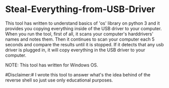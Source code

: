 # Steal-Everything-from-USB-Driver

This tool has written to understand basics of 'os' library on python 3 and it provides you copying everything inside of the USB driver to your computer. 
When you run the tool, first of all, it scans your computer's harddrivers' names and notes them. Then it continues to scan your computer each 5 seconds and compare the results until it is stopped. If it detects that any usb driver is plugged in, it will copy everything in the USB driver to your computer.

NOTE: This tool has written for Windows OS.

#Disclaimer:# I wrote this tool to answer what's the idea behind of the reverse shell so just use only educational purposes.
